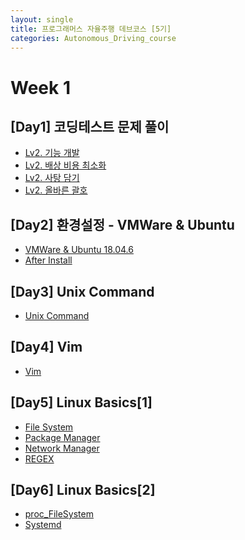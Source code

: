 ```yaml
---
layout: single
title: 프로그래머스 자율주행 데브코스 [5기]
categories: Autonomous_Driving_course
---
```


# Week 1
## [Day1] 코딩테스트 문제 풀이
  * [Lv2. 기능 개발](https://1stapplepie.github.io/autonomous_driving_course/%EA%B3%BC%EC%A0%9C-Lv2.기능_개발/)
  * [Lv2. 배상 비용 최소화](https://1stapplepie.github.io/autonomous_driving_course/과제-Lv2.배상_비용_최소화/)
  * [Lv2. 사탕 담기](https://1stapplepie.github.io/autonomous_driving_course/%EA%B3%BC%EC%A0%9C-Lv2.사탕_담기/)
  * [Lv2. 올바른 괄호](https://1stapplepie.github.io/autonomous_driving_course/%EA%B3%BC%EC%A0%9C-Lv2.올바른_괄호/)
  
## [Day2] 환경설정 - VMWare & Ubuntu
  * [VMWare & Ubuntu 18.04.6](https://1stapplepie.github.io/autonomous_driving_course/%ED%99%98%EA%B2%BD%EC%84%A4%EC%A0%95-Day2_VMWare&Ubuntu18.04.6/)
  * [After Install](https://1stapplepie.github.io/autonomous_driving_course/%ED%99%98%EA%B2%BD%EC%84%A4%EC%A0%95-Day2_AfterInstall/)
  
## [Day3] Unix Command
  * [Unix Command](https://1stapplepie.github.io/autonomous_driving_course/Day3_Unix_Command/)

## [Day4] Vim
  * [Vim](https://1stapplepie.github.io/autonomous_driving_course/Day4_Vim/)

## [Day5] Linux Basics[1]
  * [File System](https://1stapplepie.github.io/autonomous_driving_course/Day5_File_System/)
  * [Package Manager](https://1stapplepie.github.io/autonomous_driving_course/Day5_Package_Manager/)
  * [Network Manager](https://1stapplepie.github.io/autonomous_driving_course/Day5_Network_Manager/)
  * [REGEX](https://1stapplepie.github.io/autonomous_driving_course/Day5_REGEX/)

## [Day6] Linux Basics[2]
  * [proc_FileSystem]()
  * [Systemd]()